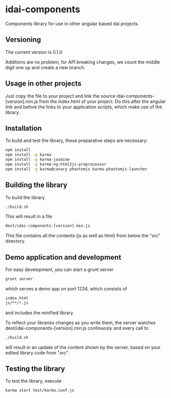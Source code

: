 # idai-components

Components library for use in other angular based dai projects. 

## Versioning

The current version is 0.1.0

Additions are no problem, for API breaking changes, we count the middle digit
one up and create a new branch.

## Usage in other projects

Just copy the file to your project and link the source idai-components-[version].min.js 
from the index.html
of your project. Do this after the angular link and before the links to your application 
scripts, which make use of the library.

## Installation

To build and test the library, these preparative steps are necessary:

```bash
npm install
npm install -g karma
npm install -g karma-jasmine
npm install -g karma-ng-html2js-preprocessor
npm install -g karma@canary phantomjs karma-phantomjs-launcher
```

## Building the library

To build the library

```bash
./build.sh
```

This will result in a file

```bash
dest/idai-components-[version].min.js
```

This file contains all the contents (js as well as html) from below the "src" directory.

## Demo application and development

For easy development, you can start a grunt server

```bash
grunt server
```

which serves a demo app on port 1234, which consists of 

```bash
index.html
js/**/*.js
```

and includes the minified library.

To reflect your libraries changes as you write them, the
server watches dest/idai-components-[version].min.js continuosly and
every call to

```bash
./build.sh 
```

will result in an update of the content shown by the server, 
based on your edited library code from "src".

## Testing the library

To test the library, execute

```bash
karma start test/karma.conf.js
````





